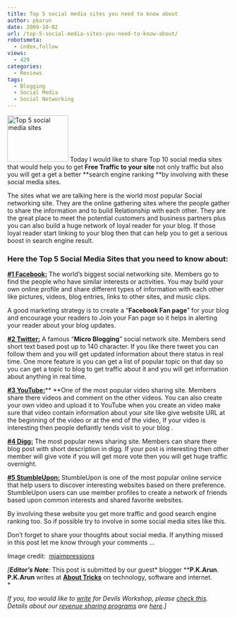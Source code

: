 ```yaml
---
title: Top 5 social media sites you need to know about
author: pkarun
date: 2009-10-02
url: /top-5-social-media-sites-you-need-to-know-about/
robotsmeta:
  - index,follow
views:
  - 429
categories:
  - Reviews
tags:
  - Blogging
  - Social Media
  - Social Networking
---
```

<img class="size-full wp-image-15294 alignleft" src="http://cdn.devilsworkshop.org/files/2009/10/social-media1.jpg" alt="Top 5 social media sites" width="138" height="105" /> Today I would like to share Top 10 social media sites that would help you to get **Free Traffic to your site** not only traffic but also you will get a get a better **search engine ranking **by involving with these social media sites.

<!--more-->The sites what we are talking here is the world most popular Social networking site. They are the online gathering sites where the people gather to share the information and to build Relationship with each other. They are the great place to meet the potential customers and business partners plus you can also build a huge network of loyal reader for your blog. If those loyal reader start linking to your blog then that can help you to get a serious boost in search engine result.

### Here the **Top 5 Social Media Sites** that you need to know about:

<a href="http://www.facebook.com/" onclick="_gaq.push(['_trackEvent', 'outbound-article', 'http://www.facebook.com/', '#1  Facebook:']);" target="_blank"><strong>#1 Facebook:</strong></a> The world’s biggest social networking site. Members go to find the people who have similar interests or activities. You may build your own online profile and share different types of information with each other like pictures, videos, blog entries, links to other sites, and music clips.

A good marketing strategy is to create a “**Facebook Fan page**” for your blog and encourage your readers to Join your Fan page so it helps in alerting  your reader about your blog updates.

<a href="http://www.twitter.com/" onclick="_gaq.push(['_trackEvent', 'outbound-article', 'http://www.twitter.com/', '#2  Twitter:']);" target="_blank"><strong>#2 Twitter:</strong></a> A famous “**Micro Blogging**” social network site. Members send short text based post up to 140 character. If you like there tweet you can follow them and you will get updated information about there status in real time. One more feature is you can get a list of popular topic on that day so you can get a topic to blog to get traffic about it and you will get information about anything in real time.

<a href="http://www.youtube.com/" onclick="_gaq.push(['_trackEvent', 'outbound-article', 'http://www.youtube.com/', '#3  YouTube:']);" target="_blank"><strong>#3 YouTube:</strong></a>** **One of the most popular video sharing site. Members share there videos and comment on the other videos. You can also create your own video and upload it to YouTube when you create an video make sure that video contain information about your site like give website URL at the beginning of the video or at the end of the video, If your video is interesting then people defiantly tends visit to your blog .

<a href="http://www.digg.com/" onclick="_gaq.push(['_trackEvent', 'outbound-article', 'http://www.digg.com/', '#4 Digg:']);" target="_blank"><strong>#4 Digg:</strong></a> The most popular news sharing site. Members can share there blog post with short description in digg. If your post is interesting then other member will give vote if you will get more vote then you will get huge traffic overnight.

<a href="http://www.stumbleupon.com/" onclick="_gaq.push(['_trackEvent', 'outbound-article', 'http://www.stumbleupon.com/', '#5 StumbleUpon:']);" ><strong>#5 StumbleUpon:</strong></a> StumbleUpon is one of the most popular online service that help users to discover interesting websites based on there preference. StumbleUpon users can use member profiles to create a network of friends based upon common interests and shared favorite websites.

By involving these website you get more traffic and good search engine ranking too. So if possible try to involve in some social media sites like this.

Don’t forget to share your thoughts about social media. If anything missed in this post let me know through your comments …

Image credit:  <a href="http://blog.mjaimpressions.com/w" onclick="_gaq.push(['_trackEvent', 'outbound-article', 'http://blog.mjaimpressions.com/w', 'mjaimpressions']);" >mjaimpressions</a>

*[**Editor&#8217;s Note**:* This post is submitted by our guest* blogger ****P.K.Arun**. **P.K.Arun** writes at <a href="http://www.abouttricks.com" onclick="_gaq.push(['_trackEvent', 'outbound-article', 'http://www.abouttricks.com', 'About Tricks']);" ><strong>About Tricks</strong></a> on <a id="KonaLink2" href="http://devilsworkshop.org/create-your-free-manga-avatar-without-any-graphic-software/#" target="undefined"><span style="color: #007cab ! important;font-weight: 400;font-size: 12.8px"></span></a>technology, software and internet.  
*

*If you, too would like to [write][1] for Devils Workshop, please [check this][1]. Details about our [revenue sharing programs][1] are [here][1].]*

 [1]: http://devilsworkshop.org/join-dw/
